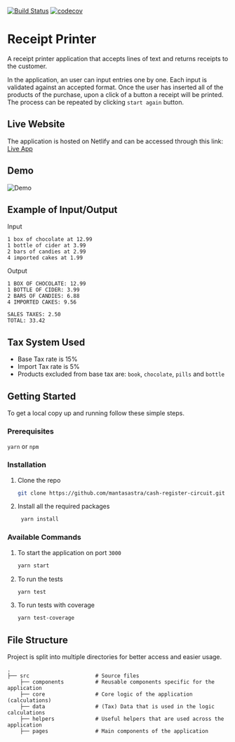 [![Build Status](https://travis-ci.com/mantasastra/receipt-printer.svg?branch=main)](https://travis-ci.com/mantasastra/receipt-printer)
[![codecov](https://codecov.io/gh/mantasastra/receipt-printer/branch/main/graph/badge.svg?token=E2CTLWHQJI)](https://codecov.io/gh/mantasastra/receipt-printer)

# Receipt Printer

A receipt printer application that accepts lines of text
and returns receipts to the customer.

In the application, an user can input entries one by one.
Each input is validated against an accepted format.
Once the user has inserted all of the products of the purchase,
upon a click of a button a receipt will be printed.
The process can be repeated by clicking `start again` button.

## Live Website

The application is hosted on Netlify and can be accessed through this link:
[Live App](https://receipt-printer.netlify.app)

## Demo

![Demo](https://i.imgur.com/18b7Weu.gif)

## Example of Input/Output

Input

```text
1 box of chocolate at 12.99
1 bottle of cider at 3.99
2 bars of candies at 2.99
4 imported cakes at 1.99
```

Output

```text
1 BOX OF CHOCOLATE: 12.99
1 BOTTLE OF CIDER: 3.99
2 BARS OF CANDIES: 6.88
4 IMPORTED CAKES: 9.56

SALES TAXES: 2.50
TOTAL: 33.42
```

## Tax System Used

- Base Tax rate is 15%
- Import Tax rate is 5%
- Products excluded from base tax are: `book`, `chocolate`, `pills` and `bottle`

## Getting Started

To get a local copy up and running follow these simple steps.

### Prerequisites

`yarn` or `npm`

### Installation

1. Clone the repo
   ```sh
   git clone https://github.com/mantasastra/cash-register-circuit.git
   ```
2. Install all the required packages
   ```sh
    yarn install
   ```

### Available Commands

1. To start the application on port `3000`

   ```sh
   yarn start
   ```

2. To run the tests

   ```sh
   yarn test
   ```

3. To run tests with coverage
   ```sh
   yarn test-coverage
   ```

## File Structure

Project is split into multiple directories for better access and easier usage.

    .
    ├── src                     # Source files
        ├── components          # Reusable components specific for the application
        ├── core                # Core logic of the application (calculations)
        ├── data                # (Tax) Data that is used in the logic calculations
        ├── helpers             # Useful helpers that are used across the application
        ├── pages               # Main components of the application
